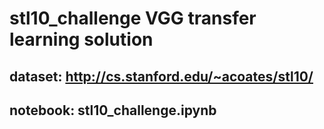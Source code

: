 # stl10_challenge VGG transfer learning solution
## dataset: http://cs.stanford.edu/~acoates/stl10/
## notebook: stl10_challenge.ipynb
